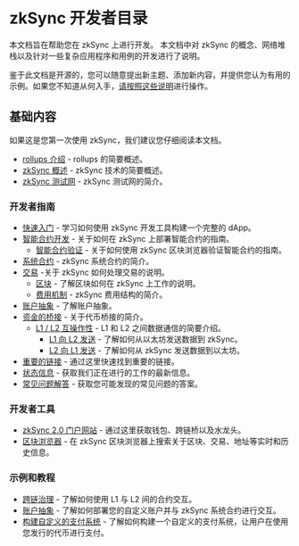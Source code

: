 # zkSync 开发者目录

本文档旨在帮助您在 zkSync 上进行开发。 
本文档中对 zkSync 的概念、网络堆栈以及针对一些复杂应用程序和用例的开发进行了说明。

鉴于此文档是开源的，您可以随意提出新主题、添加新内容，并提供您认为有用的示例。如果您不知道从何入手，[请按照这些说明](./troubleshooting/docs-contribution/docs.md)进行操作。

## 基础内容

如果这是您第一次使用 zkSync，我们建议您仔细阅读本文档。

- [rollups 介绍](./fundamentals/rollups.md) - rollups 的简要概述。
- [zkSync 概述](./fundamentals/zkSync.md) - zkSync 技术的简要概述。
- [zkSync 测试网](./fundamentals/testnet.md) - zkSync 测试网的简介。

### 开发者指南

- [快速入门](./developer-guides/hello-world.md) - 学习如何使用 zkSync 开发工具构建一个完整的 dApp。
- [智能合约开发](./developer-guides/contracts/contracts.md) - 关于如何在 zkSync 上部署智能合约的指南。
  - [智能合约验证](../api/tools/block-explorer/contract-verification.md) - 关于如何使用 zkSync 区块浏览器验证智能合约的指南。
- [系统合约](./developer-guides/contracts/system-contracts.md) - zkSync 系统合约的简介。
- [交易](./developer-guides/transactions/transactions.md) -关于 zkSync 如何处理交易的说明。
  - [区块](./developer-guides/transactions/blocks.md) - 了解区块如何在 zkSync 上工作的说明。
  - [费用机制](./developer-guides/transactions/fee-model.md) - zkSync 费用结构的简介。
- [账户抽象](./developer-guides/aa.md) - 了解账户抽象。
- [资金的桥接](./developer-guides/bridging/bridging-asset.md) - 关于代币桥接的简介。
  - [L1 / L2 互操作性](./developer-guides/bridging/l1-l2-interop.md) - L1 和 L2 之间数据通信的简要介绍。
    - [L1 向 L2 发送](./developer-guides/bridging/l1-l2.md) - 了解如何从以太坊发送数据到 zkSync。
    - [L2 向 L1 发送](./developer-guides/bridging/l2-l1.md) - 了解如何从 zkSync 发送数据到以太坊。
- [重要的链接](./troubleshooting/important-links.md) - 通过这里快速找到重要的链接。
- [状态信息](./troubleshooting/status.md) - 获取我们正在进行的工作的最新信息。
- [常见问题解答](./troubleshooting/known-issues.md) - 获取您可能发现的常见问题的答案。

### 开发者工具

- [zkSync 2.0 门户网站](https://portal.zksync.io) - 通过这里获取钱包、跨链桥以及水龙头。
- [区块浏览器](../api/tools/block-explorer/) - 在 zkSync 区块浏览器上搜索关于区块、交易、地址等实时和历史信息。

### 示例和教程

- [跨链治理](./tutorials/cross-chain-tutorial.md) - 了解如何使用 L1 与 L2 间的合约交互。
- [账户抽象](./tutorials/custom-aa-tutorial.md) - 了解如何部署您的自定义账户并与 zkSync 系统合约进行交互。
- [构建自定义的支付系统](./tutorials/custom-paymaster-tutorial.md) - 了解如何构建一个自定义的支付系统，让用户在使用您发行的代币进行支付。
